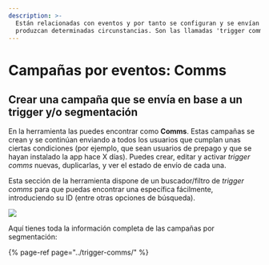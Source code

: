 ```yaml
---
description: >-
  Están relacionadas con eventos y por tanto se configuran y se envían según se
  produzcan determinadas circunstancias. Son las llamadas 'trigger comms'.
---
```


# Campañas por eventos: Comms

## Crear una campaña que se envía en base a un trigger y/o segmentación

En la herramienta las puedes encontrar como **Comms**. Estas campañas se crean y se continúan enviando a todos los usuarios que cumplan unas ciertas condiciones \(por ejemplo, que sean usuarios de prepago y que se hayan instalado la app hace X días\). Puedes crear, editar y activar _trigger comms_ nuevas, duplicarlas, y ver el estado de envío de cada una.

Esta sección de la herramienta dispone de un buscador/filtro de _trigger_ _comms_ para que puedas encontrar una específica fácilmente, introduciendo su ID \(entre otras opciones de búsqueda\).

![](https://lh5.googleusercontent.com/GvMBGJaVIN_6dBUigrDn626e_UhzRqyAbEXKH6dz9hqtcMkKa5vysMY36Daxy3tq1sq2O4Y-S28vhRv6e5jxSGuy6W24S_SaGsl0ZsMFGTJS3Jjt0s64yvbkG47R89cagU9RsbZS)

Aquí tienes toda la información completa de las campañas por segmentación:

{% page-ref page="../trigger-comms/" %}

